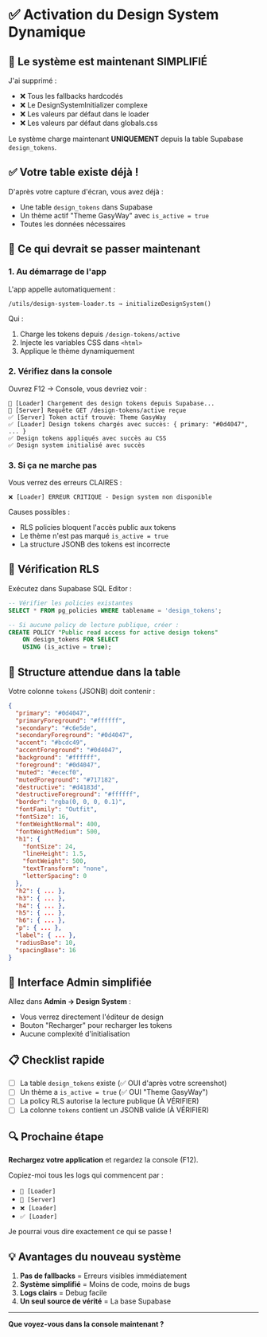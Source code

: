 # ✅ Activation du Design System Dynamique

## 🎯 Le système est maintenant SIMPLIFIÉ

J'ai supprimé :
- ❌ Tous les fallbacks hardcodés
- ❌ Le DesignSystemInitializer complexe
- ❌ Les valeurs par défaut dans le loader
- ❌ Les valeurs par défaut dans globals.css

Le système charge maintenant **UNIQUEMENT** depuis la table Supabase `design_tokens`.

## ✅ Votre table existe déjà !

D'après votre capture d'écran, vous avez déjà :
- Une table `design_tokens` dans Supabase
- Un thème actif "Theme GasyWay" avec `is_active = true`
- Toutes les données nécessaires

## 🚀 Ce qui devrait se passer maintenant

### 1. Au démarrage de l'app

L'app appelle automatiquement :
```
/utils/design-system-loader.ts → initializeDesignSystem()
```

Qui :
1. Charge les tokens depuis `/design-tokens/active`
2. Injecte les variables CSS dans `<html>`
3. Applique le thème dynamiquement

### 2. Vérifiez dans la console

Ouvrez F12 → Console, vous devriez voir :
```
🎨 [Loader] Chargement des design tokens depuis Supabase...
🎨 [Server] Requête GET /design-tokens/active reçue
✅ [Server] Token actif trouvé: Theme GasyWay
✅ [Loader] Design tokens chargés avec succès: { primary: "#0d4047", ... }
✅ Design tokens appliqués avec succès au CSS
✅ Design system initialisé avec succès
```

### 3. Si ça ne marche pas

Vous verrez des erreurs CLAIRES :
```
❌ [Loader] ERREUR CRITIQUE - Design system non disponible
```

Causes possibles :
- RLS policies bloquent l'accès public aux tokens
- Le thème n'est pas marqué `is_active = true`
- La structure JSONB des tokens est incorrecte

## 🔧 Vérification RLS

Exécutez dans Supabase SQL Editor :

```sql
-- Vérifier les policies existantes
SELECT * FROM pg_policies WHERE tablename = 'design_tokens';

-- Si aucune policy de lecture publique, créer :
CREATE POLICY "Public read access for active design tokens"
    ON design_tokens FOR SELECT
    USING (is_active = true);
```

## 🎨 Structure attendue dans la table

Votre colonne `tokens` (JSONB) doit contenir :

```json
{
  "primary": "#0d4047",
  "primaryForeground": "#ffffff",
  "secondary": "#c6e5de",
  "secondaryForeground": "#0d4047",
  "accent": "#bcdc49",
  "accentForeground": "#0d4047",
  "background": "#ffffff",
  "foreground": "#0d4047",
  "muted": "#ececf0",
  "mutedForeground": "#717182",
  "destructive": "#d4183d",
  "destructiveForeground": "#ffffff",
  "border": "rgba(0, 0, 0, 0.1)",
  "fontFamily": "Outfit",
  "fontSize": 16,
  "fontWeightNormal": 400,
  "fontWeightMedium": 500,
  "h1": {
    "fontSize": 24,
    "lineHeight": 1.5,
    "fontWeight": 500,
    "textTransform": "none",
    "letterSpacing": 0
  },
  "h2": { ... },
  "h3": { ... },
  "h4": { ... },
  "h5": { ... },
  "h6": { ... },
  "p": { ... },
  "label": { ... },
  "radiusBase": 10,
  "spacingBase": 16
}
```

## 🎯 Interface Admin simplifiée

Allez dans **Admin → Design System** :
- Vous verrez directement l'éditeur de design
- Bouton "Recharger" pour recharger les tokens
- Aucune complexité d'initialisation

## 📋 Checklist rapide

- [ ] La table `design_tokens` existe (✅ OUI d'après votre screenshot)
- [ ] Un thème a `is_active = true` (✅ OUI "Theme GasyWay")
- [ ] La policy RLS autorise la lecture publique (À VÉRIFIER)
- [ ] La colonne `tokens` contient un JSONB valide (À VÉRIFIER)

## 🔍 Prochaine étape

**Rechargez votre application** et regardez la console (F12).

Copiez-moi tous les logs qui commencent par :
- `🎨 [Loader]`
- `🎨 [Server]`
- `❌ [Loader]`
- `✅ [Loader]`

Je pourrai vous dire exactement ce qui se passe !

## 💡 Avantages du nouveau système

1. **Pas de fallbacks** = Erreurs visibles immédiatement
2. **Système simplifié** = Moins de code, moins de bugs
3. **Logs clairs** = Debug facile
4. **Un seul source de vérité** = La base Supabase

---

**Que voyez-vous dans la console maintenant ?**
